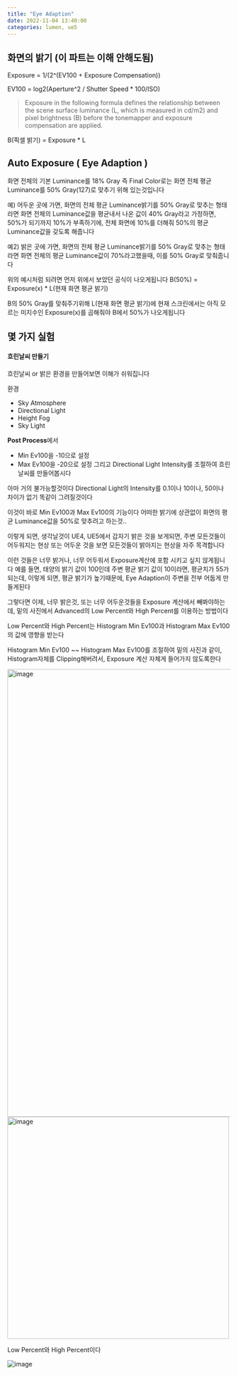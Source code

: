 ```yaml
---
title: "Eye Adaption"
date: 2022-11-04 13:40:00
categories: lumen, ue5
---
```


## 화면의 밝기 (이 파트는 이해 안해도됨)

Exposure = 1/(2^(EV100 + Exposure Compensation))

EV100 = log2(Aperture^2 / Shutter Speed * 100/ISO)

>Exposure in the following formula defines the relationship between the scene surface luminance (L, which is measured in cd/m2) and pixel brightness (B) before the tonemapper and exposure compensation are applied.

B(픽셀 밝기) = Exposure * L



## Auto Exposure ( Eye Adaption )
화면 전체의 기본 Luminance를 18% Gray 즉 Final Color로는 화면 전체 평균 Luminance를 50% Gray(127)로 맞추기 위해 있는것입니다

예) 어두운 곳에 가면, 화면의 전체 평균 Luminance밝기를 50% Gray로 맞추는 형태라면
화면 전체의 Luminance값을 평균내서 나온 값이 40% Gray라고 가정하면, 50%가 되기까지 10%가 부족하기에, 전체 화면에 10%를 더해줘 50%의 평균 Luminance값을 갖도록 해줍니다

예2) 밝은 곳에 가면, 화면의 전체 평균 Luminance밝기를 50% Gray로 맞추는 형태라면
화면 전체의 평균 Luminance값이 70%라고했을때, 이를 50% Gray로 맞춰줍니다


위의 예시처럼 되려면 먼저 위에서 보았던 공식이 나오게됩니다
B(50%) = Exposure(x) * L(현재 화면 평균 밝기)

B의 50% Gray를 맞춰주기위해 L(현재 화면 평균 밝기)에 현재 스크린에서는 아직 모르는 미지수인 Exposure(x)를 곱해줘야 B에서 50%가 나오게됩니다



## 몇 가지 실험

#### 흐린날씨 만들기
흐린날씨 or 밝은 환경을 만들어보면 이해가 쉬워집니다

환경
- Sky Atmosphere
- Directional Light
- Height Fog
- Sky Light

**Post Process**에서
- Min Ev100을 -10으로 설정
- Max Ev100을 -20으로 설정
그리고 Directional Light Intensity를 조절하여 흐린날씨를 만들어봅시다

아마 거의 불가능할것이다
Directional Light의 Intensity를 0.1이나 10이나, 50이나 차이가 없기 똑같이 그려질것이다

이것이 바로 Min Ev100과 Max Ev100의 기능이다
어떠한 밝기에 상관없이 화면의 평균 Luminance값을 50%로 맞추려고 하는것..
 
이렇게 되면, 생각날것이
UE4, UE5에서 갑자기 밝은 것을 보게되면, 주변 모든것들이 어두워지는 현상
또는 어두운 것을 보면 모든것들이 밝아지는 현상을 자주 목격합니다

이런 것들은 너무 밝거나, 너무 어두워서 Exposure계산에 포함 시키고 싶지 않게됩니다
예를 들면, 태양의 밝기 값이 100인데 주변 평균 밝기 값이 10이라면, 평균치가 55가 되는데,
이렇게 되면, 평균 밝기가 높기때문에, Eye Adaption이 주변을 전부 어둡게 만들게된다

그렇다면 이제, 너무 밝은것, 또는 너무 어두운것들을 Exposure 계산에서 빼봐야하는데,
밑의 사진에서 Advanced의 Low Percent와 High Percent를 이용하는 방법이다

Low Percent와 High Percent는 Histogram Min Ev100과 Histogram Max Ev100의 값에 영향을 받는다

Histogram Min Ev100 ~~ Histogram Max Ev100를 조절하여 밑의 사진과 같이, Histogram자체를 Clipping해버려서, Exposure 계산 자체게 들어가지 않도록한다

<img width="1008" alt="image" src="https://user-images.githubusercontent.com/45751396/200778406-6ef8132e-45aa-449e-8220-e6b69e1f509e.png">

<img width="500" alt="image" src="https://user-images.githubusercontent.com/45751396/200777860-07cda334-8d60-471c-ad10-a5347927ca0b.png">









Low Percent와 High Percent이다


![image](https://user-images.githubusercontent.com/45751396/200765729-abae3aea-f88a-46f5-91d3-c753e7e47016.png)
